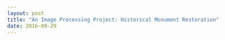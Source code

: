 ```yaml
---
layout: post
title: "An Image Processing Project: Historical Monument Restoration"
date: 2016-09-29
---
```

